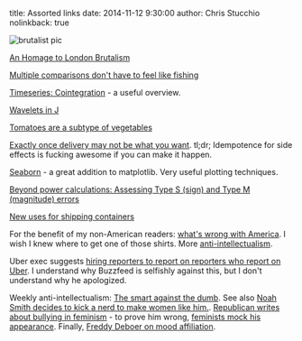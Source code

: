 title: Assorted links
date: 2014-11-12 9:30:00
author: Chris Stucchio
nolinkback: true

![brutalist pic](http://ad009cdnb.archdaily.net/wp-content/uploads/2014/11/54748da5e58ece37940000aa_an-homage-to-london-brutalism-by-thomas-danthony-michael-abrahamson_bi650-530x749.jpg)

[An Homage to London Brutalism](http://www.archdaily.com/572150/an-homage-to-london-brutalism-by-thomas-danthony-and-michael-abrahamson/)

[Multiple comparisons don't have to feel like fishing](http://www.stat.columbia.edu/~gelman/research/unpublished/p_hacking.pdf)

[Timeseries: Cointegration](ftp://ftp.econ.au.dk/creates/rp/14/rp14_38.pdf) - a useful overview.

[Wavelets in J](https://scottlocklin.wordpress.com/2014/11/14/notation-as-a-tool-for-thought-wavelets-in-j/)

[Tomatoes are a subtype of vegetables](http://blog.ezyang.com/2014/11/tomatoes-are-a-subtype-of-vegetables/)

[Exactly once delivery may not be what you want](http://brooker.co.za/blog/2014/11/15/exactly-once.html). tl;dr; Idempotence for side effects is fucking awesome if you can make it happen.

[Seaborn](http://web.stanford.edu/~mwaskom/software/seaborn/) - a great addition to matplotlib. Very useful plotting techniques.

[Beyond power calculations: Assessing Type S (sign) and Type M (magnitude) errors](http://www.stat.columbia.edu/~gelman/research/published/retropower20.pdf)

[New uses for shipping containers](http://www.archdaily.com/570300/designers-explore-an-entirely-new-use-for-shipping-containers-in-seoul-s-design-district/?utm_source=feedburner&utm_medium=feed&utm_campaign=Feed%3A+ArchDaily+%28ArchDaily%29)

For the benefit of my non-American readers: [what's wrong with America](https://twitter.com/roseveleth/status/532538957490561024). I wish I knew where to get one of those shirts. More [anti-intellectualism](http://www.city-journal.org/2014/24_4_racial-microaggression.html).

Uber exec suggests [hiring reporters to report on reporters who report on Uber](http://www.buzzfeed.com/bensmith/uber-executive-suggests-digging-up-dirt-on-journalists). I understand why Buzzfeed is selfishly against this, but I don't understand why he apologized.

Weekly anti-intellectualism: [The smart against the dumb](http://econlog.econlib.org/archives/2014/11/the_smart_again.html). See also [Noah Smith decides to kick a nerd to make women like him.](http://www.bloombergview.com/articles/2014-11-21/economics-is-a-dismal-science-for-women). [Republican writes about bullying in feminism](http://dailycaller.com/2014/11/13/the-waronnerds-how-far-left-feminists-and-the-media-created-gamergate/) - to prove him wrong, [feminists mock his appearance](http://wehuntedthemammoth.com/2014/11/14/gamergates-new-champion-is-a-wax-replica-of-patrick-bateman-who-thinks-gamers-are-a-bunch-of-dateless-nerds/). Finally, [Freddy Deboer on mood affiliation](http://fredrikdeboer.com/2014/11/28/one-thing-ive-learned/).
